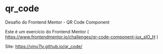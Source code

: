 # qr_code
 Desafio do Frontend Mentor - QR Code Component

Este é um exercício do Frontend Mentor ( https://www.frontendmentor.io/challenges/qr-code-component-iux_sIO_H )

Site: https://viny7lv.github.io/qr_code/
